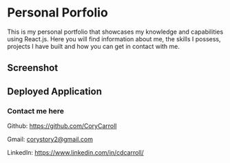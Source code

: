 # Personal Porfolio

This is my personal portfolio that showcases my knowledge and capabilities using React.js. Here you will find information about me, the skills I possess, projects I have built and how you can get in contact with me.

## Screenshot

## Deployed Application

### Contact me here

Github: https://github.com/CoryCarroll

Gmail: corystory2@gmail.com

LinkedIn: https://www.linkedin.com/in/cdcarroll/
